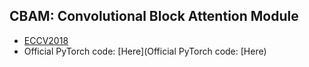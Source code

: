 ## CBAM: Convolutional Block Attention Module

- [ECCV2018](http://openaccess.thecvf.com/content_ECCV_2018/papers/Sanghyun_Woo_Convolutional_Block_Attention_ECCV_2018_paper.pdf)
- Official PyTorch code: [Here](Official PyTorch code: [Here)

